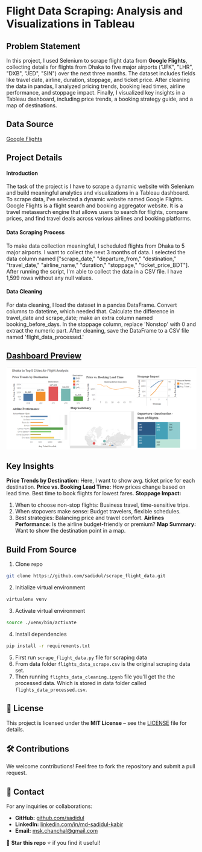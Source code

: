 # Flight Data Scraping: Analysis and Visualizations in Tableau

## Problem Statement
In this project, I used Selenium to scrape flight data from **Google Flights**, collecting details for flights from Dhaka to five major airports ("JFK", "LHR", "DXB", "JED", "SIN") 
over the next three months. The dataset includes fields like travel date, airline, duration, stoppage, and ticket price. After cleaning the data in pandas, I analyzed pricing trends, booking
lead times, airline performance, and stoppage impact. Finally, I visualized key insights in a Tableau dashboard, including price trends, a booking strategy guide, and a map of destinations.

## Data Source
[Google Flights](https://www.google.com/travel/flights)

## Project Details

#### Introduction
The task of the project is I have to scrape a dynamic website with Selenium and build meaningful analytics and visualizations in a Tableau dashboard. To scrape data, I've selected a 
dynamic website named Google Flights. Google Flights is a flight search and booking aggregator website. It is a travel metasearch engine that allows users to search for flights, 
compare prices, and find travel deals across various airlines and booking platforms.

#### Data Scraping Process
To make data collection meaningful, I scheduled flights from Dhaka to 5 major airports. I want to collect the next 3 months of data. I selected the data column named 
["scrape_date," "departure_from," "destination," "travel_date," "airline_name," "duration," "stoppage," "ticket_price_BDT"]. After running the script, I'm able to collect the data 
in a CSV file. I have 1,599 rows without any null values.

#### Data Cleaning
For data cleaning, I load the dataset in a pandas DataFrame. Convert columns to datetime, which needed that. Calculate the difference in travel_date and scrape_date; make an extra column 
named booking_before_days. In the stoppage column, replace 'Nonstop' with 0 and extract the numeric part. After cleaning, save the DataFrame to a CSV file named 'flight_data_processed.'


## [Dashboard Preview](https://public.tableau.com/app/profile/sadidul.kabir/viz/AirFlightAnalysis/Dashboard1)

![dashboard](dashboard_tableau.PNG)


## Key Insights

**Price Trends by Destination:** Here, I want to show avg. ticket price for each destination.
**Price vs. Booking Lead Time:** How prices change based on lead time. Best time to book flights for lowest fares.
**Stoppage Impact:**
   1.	When to choose non-stop flights: Business travel, time-sensitive trips.
   2.	When stopovers make sense: Budget travelers, flexible schedules.
   3.	Best strategies: Balancing price and travel comfort.
**Airlines Performance:** Is the airline budget-friendly or premium?
**Map Summary:** Want to show the destination point in a map.

## Build From Source
1. Clone repo
```bash
git clone https://github.com/sadidul/scrape_flight_data.git
```
2. Initialize virtual environment
```bash
virtualenv venv  
```
3. Activate virtual environment
```bash
source ./venv/bin/activate
```
4. Install dependencies
```bash
pip install -r requirements.txt
```
5. First run ``scrape_flight_data.py`` file for scraping data
6. From data folder ``flights_data_scrape.csv`` is the original scraping data set. 
8. Then running ``flights_data_cleaning.ipynb`` file you'll get the the processed data.
   Which is stored in data folder called ``flights_data_processed.csv``.


## 📜 License
This project is licensed under the **MIT License** – see the [LICENSE](LICENSE) file for details.

## 🛠️ Contributions
We welcome contributions! Feel free to fork the repository and submit a pull request.

## 📩 Contact
For any inquiries or collaborations:
- **GitHub:** [github.com/sadidul](https://github.com/sadidul)
- **LinkedIn:** [linkedin.com/in/md-sadidul-kabir](https://www.linkedin.com/in/md-sadidul-kabir/)
- **Email:** msk.chanchal@gmail.com

🚀 **Star this repo** ⭐ if you find it useful!
